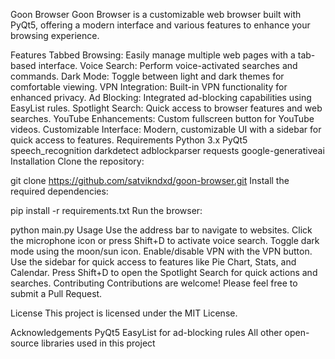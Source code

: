 Goon Browser
Goon Browser is a customizable web browser built with PyQt5, offering a modern interface and various features to enhance your browsing experience.

Features
Tabbed Browsing: Easily manage multiple web pages with a tab-based interface.
Voice Search: Perform voice-activated searches and commands.
Dark Mode: Toggle between light and dark themes for comfortable viewing.
VPN Integration: Built-in VPN functionality for enhanced privacy.
Ad Blocking: Integrated ad-blocking capabilities using EasyList rules.
Spotlight Search: Quick access to browser features and web searches.
YouTube Enhancements: Custom fullscreen button for YouTube videos.
Customizable Interface: Modern, customizable UI with a sidebar for quick access to features.
Requirements
Python 3.x
PyQt5
speech_recognition
darkdetect
adblockparser
requests
google-generativeai
Installation
Clone the repository:


git clone https://github.com/satvikndxd/goon-browser.git
Install the required dependencies:


pip install -r requirements.txt
Run the browser:


python main.py
Usage
Use the address bar to navigate to websites.
Click the microphone icon or press Shift+D to activate voice search.
Toggle dark mode using the moon/sun icon.
Enable/disable VPN with the VPN button.
Use the sidebar for quick access to features like Pie Chart, Stats, and Calendar.
Press Shift+D to open the Spotlight Search for quick actions and searches.
Contributing
Contributions are welcome! Please feel free to submit a Pull Request.

License
This project is licensed under the MIT License.

Acknowledgements
PyQt5
EasyList for ad-blocking rules
All other open-source libraries used in this project
